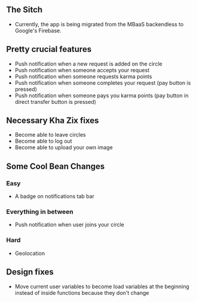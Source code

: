 ## The Sitch ##
* Currently, the app is being migrated from the MBaaS backendless to Google's Firebase.

## Pretty crucial features ##
* Push notification when a new request is added on the circle
* Push notification when someone accepts your request
* Push notification when someone requests karma points
* Push notification when someone completes your request (pay button is pressed)
* Push notification when someone pays you karma points (pay button in direct transfer button is pressed)

## Necessary Kha Zix fixes ##
* Become able to leave circles
* Become able to log out
* Become able to upload your own image

## Some Cool Bean Changes ##
### Easy ###
* A badge on notifications tab bar

### Everything in between ###
* Push notification when user joins your circle

### Hard ###
* Geolocation

## Design fixes ##
* Move current user variables to become load variables at the beginning instead of inside functions because they don't change